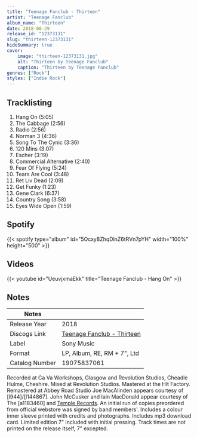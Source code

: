 ```yaml
---
title: "Teenage Fanclub - Thirteen"
artist: "Teenage Fanclub"
album_name: "Thirteen"
date: 2018-08-29
release_id: "12373131"
slug: "thirteen-12373131"
hideSummary: true
cover:
    image: "thirteen-12373131.jpg"
    alt: "Thirteen by Teenage Fanclub"
    caption: "Thirteen by Teenage Fanclub"
genres: ["Rock"]
styles: ["Indie Rock"]
---
```

## Tracklisting
1. Hang On (5:05)
2. The Cabbage (2:56)
3. Radio (2:56)
4. Norman 3 (4:36)
5. Song To The Cynic (3:36)
6. 120 Mins (3:07)
7. Escher (3:19)
8. Commercial Alternative (2:40)
9. Fear Of Flying (5:24)
10. Tears Are Cool (3:48)
11. Ret Liv Dead (2:09)
12. Get Funky (1:23)
13. Gene Clark (6:37)
14. Country Song (3:58)
15. Eyes Wide Open (1:59)
## Spotify
{{< spotify type="album" id="5Ocxy8ZhqDlnZ6tRVn7pYH" width="100%" height="500" >}}

## Videos
{{< youtube id="UeuvjxmaEkk" title="Teenage Fanclub - Hang On" >}}

## Notes
| Notes          |             |
| ---------------| ----------- |
| Release Year   | 2018 |
| Discogs Link   | [Teenage Fanclub - Thirteen](https://www.discogs.com/release/12373131-Teenage-Fanclub-Thirteen) |
| Label          | Sony Music |
| Format         | LP, Album, RE, RM + 7\", Ltd |
| Catalog Number | 19075837061 |

Recorded at Ca Va Workshops, Glasgow and Revolution Studios, Cheadle Hulme, Cheshire. Mixed at Revolution Studios. Mastered at the Hit Factory. Remastered at Abbey Road Studio Joe MacAlinden appears courtesy of [l944]/[l144867]. John McCusker and Iain MacDonald appear courtesy of The [a1183460] and [Temple Records](https://www.discogs.com/label/120387-Temple-Records-2). An initial run of copies preordered from official webstore was signed by band members'.  Includes a colour inner sleeve printed with credits and photographs. Includes mp3 download card. Limited edition 7" included with initial pressing. Track times are not printed on the release itself, 7" excepted.
